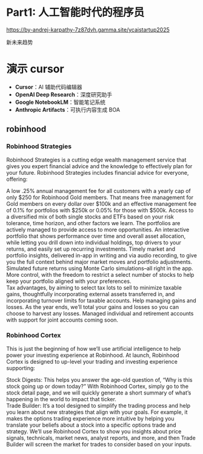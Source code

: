 
# Part1:  人工智能时代的程序员

https://by-andrej-karpathy-7z87dvh.gamma.site/ycaistartup2025

新未来趋势

# 演示 cursor
- **Cursor**：AI 辅助代码编辑器
- **OpenAI Deep Research**：深度研究助手
- **Google NotebookLM**：智能笔记系统
- **Anthropic Artifacts**：可执行内容生成
BOA



## robinhood

### Robinhood Strategies
Robinhood Strategies is a cutting edge wealth management service that gives you expert financial advice and the knowledge to effectively plan for your future. Robinhood Strategies includes financial advice for everyone, offering:  

A low .25% annual management fee for all customers with a yearly cap of only $250 for Robinhood Gold members. That means free management for Gold members on every dollar over $100k and an effective management fee of 0.1% for portfolios with $250k or 0.05% for those with $500k. 
Access to a diversified mix of both single stocks and ETFs based on your risk tolerance, time horizon, and other factors we learn. The portfolios are actively managed to provide access to more opportunities.
An interactive portfolio that shows performance over time and overall asset allocation, while letting you drill down into individual holdings, top drivers to your returns, and easily set up recurring investments. 
Timely market and portfolio insights, delivered in-app in writing and via audio recording, to give you the full context behind major market moves and portfolio adjustments. 
Simulated future returns using Monte Carlo simulations–all right in the app.
More control, with the freedom to restrict a select number of stocks to help keep your portfolio aligned with your preferences.  
Tax advantages, by aiming to select tax lots to sell to minimize taxable gains, thoughtfully incorporating external assets transferred in, and incorporating turnover limits for taxable accounts. 
Help managing gains and losses. As the year ends, we’ll total your gains and losses so you can choose to harvest any losses.
Managed individual and retirement accounts with support for joint accounts coming soon.

### Robinhood Cortex
This is just the beginning of how we’ll use artificial intelligence to help power your investing experience at Robinhood. At launch, Robinhood Cortex is designed to up-level your trading and investing experience supporting: 

Stock Digests: This helps you answer the age-old question of, “Why is this stock going up or down today?” With Robinhood Cortex, simply go to the stock detail page, and we will quickly generate a short summary of what’s happening in the world to impact that ticker.   
Trade Builder: It’s a tool designed to simplify the trading process and help you learn about new strategies that align with your goals. For example, it makes the options trading experience more intuitive by helping you translate your beliefs about a stock into a specific options trade and strategy. We’ll use Robinhood Cortex to show you insights about price signals, technicals, market news, analyst reports, and more, and then Trade Builder will screen the market for trades to consider based on your inputs.
